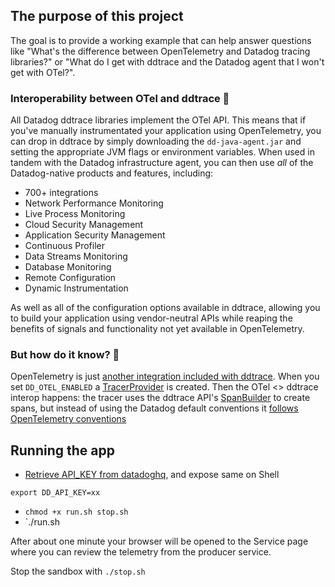 ## The purpose of this project

The goal is to provide a working example that can help answer questions like "What's the difference between OpenTelemetry and Datadog tracing libraries?" or "What do I get with ddtrace and the Datadog agent that I won't get with OTel?". 


### Interoperability between OTel and ddtrace 🤝


All Datadog ddtrace libraries implement the OTel API. This means that if you've manually instrumentated your application using OpenTelemetry, you can drop in ddtrace by simply downloading the `dd-java-agent.jar` and setting the appropriate JVM flags or environment variables. When used in tandem with the Datadog infrastructure agent, you can then use *all* of the Datadog-native products and features, including:

 * 700+ integrations
 * Network Performance Monitoring
 * Live Process Monitoring
 * Cloud Security Management
 * Application Security Management
 * Continuous Profiler
 * Data Streams Monitoring
 * Database Monitoring
 * Remote Configuration
 * Dynamic Instrumentation

As well as all of the configuration options available in ddtrace, allowing you to build your application using vendor-neutral APIs while reaping the benefits of signals and functionality not yet available in OpenTelemetry.


### But how do it know? 🤔

OpenTelemetry is just [another integration included with ddtrace](https://github.com/DataDog/dd-trace-java/tree/master/dd-java-agent/instrumentation/opentelemetry). When you set `DD_OTEL_ENABLED` a [TracerProvider](https://opentelemetry.io/docs/concepts/signals/traces/#tracer-provider) is created. Then the OTel <> ddtrace interop happens: the tracer uses the ddtrace API's [SpanBuilder](https://github.com/DataDog/dd-trace-java/blob/master/internal-api/src/main/java/datadog/trace/bootstrap/instrumentation/api/AgentTracer.java#L296) to create spans, but instead of using the Datadog default conventions it [follows OpenTelemetry conventions](https://github.com/DataDog/dd-trace-java/blob/master/dd-java-agent/instrumentation/opentelemetry/opentelemetry-1.4/src/main/java/datadog/trace/instrumentation/opentelemetry14/trace/OtelTracer.java#L23-#L24)

## Running the app


* [Retrieve API_KEY from datadoghq](https://app.datadoghq.com/organization-settings/api-keys), and expose same on Shell

```
export DD_API_KEY=xx

```
* `chmod +x run.sh stop.sh`
* `./run.sh

After about one minute your browser will be opened to the Service page where you can review the telemetry from the producer service.

Stop the sandbox with `./stop.sh`





